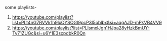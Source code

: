 some playlists-

1. https://youtube.com/playlist?list=PLt4nG7RVVk1h9lxOYSOGI9pcP3I5oblbx&si=aqqAJD-mPkVB4VV9
2. https://youtube.com/playlist?list=PLlsmxlJgn1HJpa28yHzkBmUY-Ty71ZUGc&si=u6Y1E3scpdbkR0Qn
